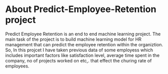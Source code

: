 # About Predict-Employee-Retention project 

Predict Employee Retention is an end to end machine learning project. The main task of the project is to build machine learning model for HR management that can predict the employee retention within the organiztion. So, In this projcet I have taken previous data of some employess which includes important factors like satisfaction level, average time spent in the company, no of projects worked on etc,. that effect the churing rate of employees. 
